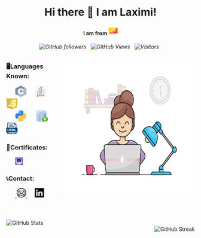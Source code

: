 <div align="center">
  
  # Hi there 👋 I am Laximi!
  #### I am from <img src="/icon/bhutan.png"  width="25" height="25">
  
  ###### ![GitHub followers](https://img.shields.io/github/followers/tlaximi6?label=Follow&style=social) &nbsp;  ![GitHub Views](https://komarev.com/ghpvc/?username=tlaximi6) &nbsp; ![Visitors](https://visitor-badge.laobi.icu/badge?page_id=tlaximi6.tlaximi6) &nbsp;
  </div>
   <img src="icon/gif.gif" align="right"width="350" height="350" >
 
    
 <div align="left">
  <h3>🖥️Languages Known:</h3>
      <div>
      &nbsp;&nbsp;&nbsp; &nbsp;&nbsp;<img src="/icon/c.jpg"  width="30" height="30">
      &nbsp;&nbsp;&nbsp;&nbsp;&nbsp;<img src="/icon/java.jpg"  width="30" height="30">
      &nbsp;&nbsp;&nbsp;&nbsp;&nbsp; <img src="/icon/javascript.jpg"  width="30" height="30">
      </div>
      <div>
      &nbsp;&nbsp;&nbsp;&nbsp;&nbsp; <img src="/icon/python.jpg"  width="30" height="30">
      &nbsp;&nbsp;&nbsp;&nbsp;&nbsp; <img src="/icon/sql.jpg"  width="30" height="30">
      &nbsp;&nbsp;&nbsp;&nbsp;&nbsp;<img src="/icon/html.jpg"  width="30" height="30">
         </div>
      
<h3>🏅Certificates:</h3>
  <div>
   &nbsp;&nbsp;&nbsp;&nbsp;&nbsp; <a href="/icon/doc/HTML_  Mimo Certificate!.pdf">
          <img src="/icon/mimo.png"  width="20" height="20"> </a>
    <h3>📞Contact:</h3>
   <div>
       &nbsp;&nbsp;&nbsp; &nbsp;&nbsp;<a href="mailto:tlaximi11@gmail.com">
          <img src="/icon/email.jpg"  width="25" height="25">
        </a> &nbsp; &nbsp;&nbsp;
        <a href="https://www.linkedin.com/feed/">
       <img src="/icon/in.png"  width="25" height="25">
        </a>
      </div>
    <br>
   <h1></h1>
  <img src="https://github-readme-stats.vercel.app/api?username=tlaximi6&theme=radical&show_icons=true"  alt="GitHub Stats" align="left"><br />
<img src="https://streak-stats.demolab.com/?user=tlaximi6&theme=radical" alt="GitHub Streak" align="right">

